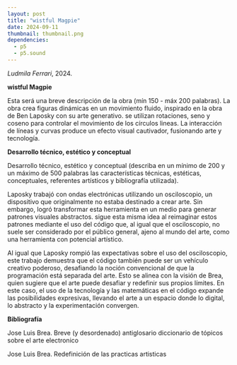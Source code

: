```yaml
---
layout: post
title: "wistful Magpie"
date: 2024-09-11
thumbnail: thumbnail.png
dependencies:
  - p5
  - p5.sound
---
```


<div id="div-sketch">
  <script type="text/javascript" src="sketch.js"></script>
</div>

_Ludmila Ferrari_, 2024.

**wistful Magpie**

Esta será una breve descripción de la obra (mín 150 - máx 200 palabras). La obra crea figuras dinámicas en un movimiento fluido, inspirado en la obra de Ben Laposky con su arte generativo. se utilizan rotaciones, seno y coseno para controlar el movimiento de los círculos lineas. La interacción de líneas y curvas produce un efecto visual cautivador, fusionando arte y tecnología.

**Desarrollo técnico, estético y conceptual**

Desarrollo técnico, estético y conceptual (describa en un mínimo de 200 y un máximo de 500 palabras las características técnicas, estéticas, conceptuales, referentes artísticos y bibliografía utilizada). 

Laposky trabajó con ondas electrónicas utilizando un osciloscopio, un dispositivo que originalmente no estaba destinado a crear arte. Sin embargo, logró transformar esta herramienta en un medio para generar patrones visuales abstractos. sigue esta misma idea al reimaginar estos patrones mediante el uso del código que, al igual que el osciloscopio, no suele ser considerado por el público general, ajeno al mundo del arte, como una herramienta con potencial artístico.

Al igual que Laposky rompió las expectativas sobre el uso del osciloscopio, este trabajo demuestra que el código también puede ser un vehículo creativo poderoso, desafiando la noción convencional de que la programación está separada del arte. Esto se alinea con la visión de Brea, quien sugiere que el arte puede desafiar y redefinir sus propios límites. En este caso, el uso de la tecnología y las matemáticas en el código expande las posibilidades expresivas, llevando el arte a un espacio donde lo digital, lo abstracto y la experimentación convergen.

**Bibliografía**

Jose Luis Brea. Breve (y desordenado) antiglosario diccionario de tópicos sobre el arte electronico

Jose Luis Brea. Redefinición de las practicas artisticas